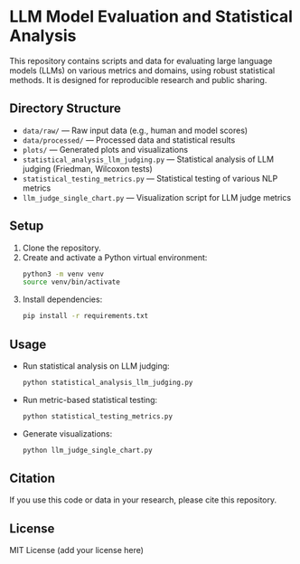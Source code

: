 # LLM Model Evaluation and Statistical Analysis

This repository contains scripts and data for evaluating large language models (LLMs) on various metrics and domains, using robust statistical methods. It is designed for reproducible research and public sharing.

## Directory Structure

- `data/raw/` — Raw input data (e.g., human and model scores)
- `data/processed/` — Processed data and statistical results
- `plots/` — Generated plots and visualizations
- `statistical_analysis_llm_judging.py` — Statistical analysis of LLM judging (Friedman, Wilcoxon tests)
- `statistical_testing_metrics.py` — Statistical testing of various NLP metrics
- `llm_judge_single_chart.py` — Visualization script for LLM judge metrics

## Setup

1. Clone the repository.
2. Create and activate a Python virtual environment:
   ```bash
   python3 -m venv venv
   source venv/bin/activate
   ```
3. Install dependencies:
   ```bash
   pip install -r requirements.txt
   ```

## Usage

- Run statistical analysis on LLM judging:
  ```bash
  python statistical_analysis_llm_judging.py
  ```
- Run metric-based statistical testing:
  ```bash
  python statistical_testing_metrics.py
  ```
- Generate visualizations:
  ```bash
  python llm_judge_single_chart.py
  ```

## Citation

If you use this code or data in your research, please cite this repository.

## License

MIT License (add your license here) 